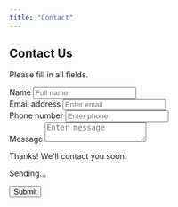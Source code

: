 ```yaml
---
title: "Contact"
---
```

<h2>Contact Us</h2>
<p class="errors">Please fill in all fields.</p>
<form action="https://dp0vzm19pe.execute-api.us-east-1.amazonaws.com/prod/api" method="POST" id="contact-us-form">
    <div class="form-group">
        <label for="nameInputEmail1">Name</label>
        <input type="text" class="form-control" id="nameInputEmail1" name="name" placeholder="Full name">
    </div>
    <div class="form-group">
        <label for="exampleInputEmail1">Email address</label>
        <input type="email" class="form-control" id="exampleInputEmail1" name="email"
               placeholder="Enter email">
    </div>
    <div class="form-group">
        <label for="phoneInputEmail1">Phone number</label>
        <input type="text" class="form-control" id="phoneInputEmail1" name="phone"
               placeholder="Enter phone">
    </div>
    <div class="form-group">
        <label for="messageInputEmail1">Message</label>
        <textarea type="textarea" class="form-control" id="messageInputEmail1" name="message"
                  placeholder="Enter message"></textarea>
    </div>
    <p class="thanks">Thanks!  We'll contact you soon.</p>
    <p class="sending">Sending...</p>
    <button type="submit" class="btn btn-primary g-recaptcha"
            data-sitekey="6LdwnVcUAAAAAActXhnat_UC4s3SNeDiTN7FEqEa"
            data-callback="onContctUsSubmit" data-badge="inline" >Submit</button>
</form>

<script src='https://www.google.com/recaptcha/api.js' async defer></script>
<script>
    var onContctUsSubmit = function () {
        $(document).ready(function () {
            $(".thanks").hide();
            $(".sending").hide();
            $(".errors").hide();
            if ($("#contact-us-form input[name='name']").val() === "" ||
                $("#contact-us-form input[name='email']").val() === "") {
                $(".errors").show();
                $("#contact-us-form button").show();
            } else {
                $(".errors").hide();
                $.post($("#contact-us-form").attr('action'), JSON.stringify({
                    name: $("#contact-us-form input[name='name']").val(),
                    email: $("#contact-us-form input[name='email']").val(),
                    phone: $("#contact-us-form input[name='phone']").val(),
                    message: $("#contact-us-form textarea[name='message']").val(),
                    'g-recaptcha-response': $("#contact-us-form textarea[name='g-recaptcha-response']").val()
                }), function (data) {
                    $(".thanks").show();
                    $("#contact-us-form button").hide();
                    $("#contact-us-form input[name='name']").val('');
                    $("#contact-us-form input[name='email']").val('');
                    $("#contact-us-form input[name='phone']").val('');
                    $("#contact-us-form textarea[name='message']").val('');
                }, 'json');
            }
        });
    };
$(document).ready(function () {
        $("#contact-us-form button").click(function(event) {
            $(".sending").show();
            $("#contact-us-form button").hide();
        });
    });
</script>